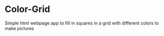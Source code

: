 # Color-Grid

Simple html webpage app to fill in squares in a grid with different colors to make pictures

<blockquote class="imgur-embed-pub" lang="en" data-id="a/MaPvPNM" data-context="false" ><a href="//imgur.com/a/MaPvPNM"></a></blockquote><script async src="//s.imgur.com/min/embed.js" charset="utf-8"></script>
